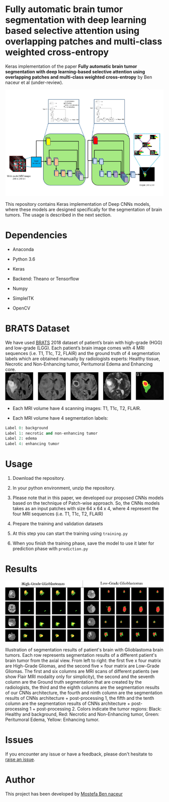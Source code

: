 # Fully automatic brain tumor segmentation with deep learning based selective attention using overlapping patches and multi-class weighted cross-entropy
Keras implementation of the paper <b>Fully automatic brain tumor segmentation with deep learning-based selective attention using overlapping patches and multi-class weighted cross-entropy</b> by  Ben naceur et al (under-review).

![The model architecture](https://github.com/MostefaBen/Fully-automatic-brain-tumor-segmentation-with-deep-learning-based-selective-attention/blob/master/image.png)


This repository contains Keras implementation of Deep CNNs models, where these models are designed specifically for the segmentation of brain tumors. The usage is described in the next section.

# Dependencies

- Anaconda

- Python 3.6 

- Keras

- Backend: Theano or Tensorflow

- Numpy

- SimpleITK

- OpenCV

# BRATS Dataset

We have used [BRATS](https://www.med.upenn.edu/sbia/brats2018/data.html) 2018 dataset of patient’s brain with high-grade (HGG) and low-grade (LGG). Each patient’s brain image comes with 4 MRI sequences (i.e. T1, T1c, T2, FLAIR) and the ground truth
of 4 segmentation labels which are obtained manually by radiologists experts: Healthy tissue, Necrotic and
Non-Enhancing tumor, Peritumoral Edema and Enhancing core.
![4 MRI sequences](https://github.com/MostefaBen/Fully-automatic-brain-tumor-segmentation-with-deep-learning-based-selective-attention/blob/master/image_1.jpg)

- Each MRI volume have 4 scanning images: T1, T1c, T2, FLAIR.

- Each MRI volume have 4 segmentation labels:

```python
Label 0: background
Label 1: necrotic and non-enhancing tumor
Label 2: edema 
Label 4: enhancing tumor
```

# Usage

1. Download the repository.

2. In your python environment, unzip the repository.

3. Please note that in this paper, we developed our proposed CNNs models based on the technique of Patch-wise approach. So, the CNNs models takes as an input patches with size 64 x 64 x 4, where 4 represent the four MRI sequences (i.e. T1, T1c, T2, FLAIR)

4. Prepare the training and validation datasets

5. At this step you can start the training using  `training.py` 

6. When you finish the training phase, save the model to use it later for prediction phase with `prediction.py` 


# Results

![Results1](https://github.com/MostefaBen/Fully-automatic-brain-tumor-segmentation-with-deep-learning-based-selective-attention/blob/master/result1.png)

Illustration of segmentation results of patient's brain with Glioblastoma brain tumors. Each row represents segmentation results of a different patient's brain tumor from the axial view. From left to right: the first five x four matrix are High-Grade Gliomas, and the second five × four matrix are Low-Grade Gliomas. The first and six columns are MRI scans of different patients (we show Flair MRI modality only for simplicity), the second and the seventh column are the Ground truth segmentation that are created by the radiologists, the third and the eighth columns are the segmentation results of our CNNs architecture, the fourth and ninth column are the segmentation results of CNNs architecture + post-processing 1, the fifth and the tenth column are the segmentation results of CNNs architecture + post-processing 1 + post-processing 2. Colors indicate the tumor regions: Black: Healthy and background, Red: Necrotic and Non-Enhancing tumor, Green: Peritumoral Edema, Yellow: Enhancing tumor.


# Issues

If you encounter any issue or have a feedback, please don't hesitate to [raise an issue](https://github.com/MostefaBen/Fully-automatic-brain-tumor-segmentation-with-deep-learning-based-selective-attention/issues/new).

# Author

This project has been developed by [Mostefa Ben naceur](https://fr.linkedin.com/in/mostefabennaceurphd)
